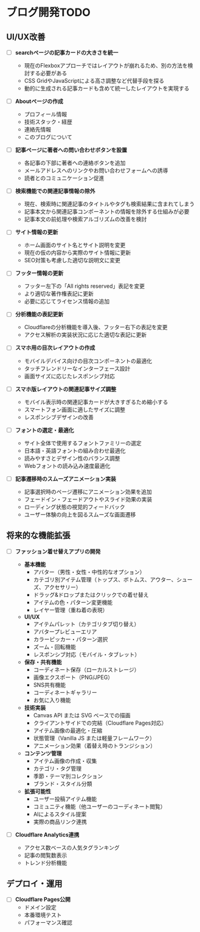 # ブログ開発TODO

## UI/UX改善
- [ ] **searchページの記事カードの大きさを統一**
  - 現在のFlexboxアプローチではレイアウトが崩れるため、別の方法を検討する必要がある
  - CSS GridやJavaScriptによる高さ調整など代替手段を探る
  - 動的に生成される記事カードも含めて統一したレイアウトを実現する

- [ ] **Aboutページの作成**
  - プロフィール情報
  - 技術スタック・経歴
  - 連絡先情報
  - このブログについて


- [ ] **記事ページに著者への問い合わせボタンを設置**
  - 各記事の下部に著者への連絡ボタンを追加
  - メールアドレスへのリンクやお問い合わせフォームへの誘導
  - 読者とのコミュニケーション促進

- [ ] **検索機能での関連記事情報の除外**
  - 現在、検索時に関連記事のタイトルやタグも検索結果に含まれてしまう
  - 記事本文から関連記事コンポーネントの情報を除外する仕組みが必要
  - 記事本文の前処理や検索アルゴリズムの改善を検討

- [ ] **サイト情報の更新**
  - ホーム画面のサイト名とサイト説明を変更
  - 現在の仮の内容から実際のサイト情報に更新
  - SEO対策も考慮した適切な説明文に変更

- [ ] **フッター情報の更新**
  - フッター左下の「All rights reserved」表記を変更
  - より適切な著作権表記に更新
  - 必要に応じてライセンス情報の追加

- [ ] **分析機能の表記更新**
  - Cloudflareの分析機能を導入後、フッター右下の表記を変更
  - アクセス解析の実装状況に応じた適切な表記に更新

- [ ] **スマホ用の目次レイアウトの作成**
  - モバイルデバイス向けの目次コンポーネントの最適化
  - タッチフレンドリーなインターフェース設計
  - 画面サイズに応じたレスポンシブ対応

- [ ] **スマホ版レイアウトの関連記事サイズ調整**
  - モバイル表示時の関連記事カードが大きすぎるため縮小する
  - スマートフォン画面に適したサイズに調整
  - レスポンシブデザインの改善

- [ ] **フォントの選定・最適化**
  - サイト全体で使用するフォントファミリーの選定
  - 日本語・英語フォントの組み合わせ最適化
  - 読みやすさとデザイン性のバランス調整
  - Webフォントの読み込み速度最適化

- [ ] **記事遷移時のスムーズアニメーション実装**
  - 記事選択時のページ遷移にアニメーション効果を追加
  - フェードイン・フェードアウトやスライド効果の実装
  - ローディング状態の視覚的フィードバック
  - ユーザー体験の向上を図るスムーズな画面遷移

## 将来的な機能拡張
- [ ] **ファッション着せ替えアプリの開発**
  - **基本機能**
    - アバター（男性・女性・中性的なオプション）
    - カテゴリ別アイテム管理（トップス、ボトムス、アウター、シューズ、アクセサリー）
    - ドラッグ&ドロップまたはクリックでの着せ替え
    - アイテムの色・パターン変更機能
    - レイヤー管理（重ね着の表現）
  - **UI/UX**
    - アイテムパレット（カテゴリタブ切り替え）
    - アバタープレビューエリア
    - カラーピッカー・パターン選択
    - ズーム・回転機能
    - レスポンシブ対応（モバイル・タブレット）
  - **保存・共有機能**
    - コーディネート保存（ローカルストレージ）
    - 画像エクスポート（PNG/JPEG）
    - SNS共有機能
    - コーディネートギャラリー
    - お気に入り機能
  - **技術実装**
    - Canvas API または SVG ベースでの描画
    - クライアントサイドでの完結（Cloudflare Pages対応）
    - アイテム画像の最適化・圧縮
    - 状態管理（Vanilla JS または軽量フレームワーク）
    - アニメーション効果（着替え時のトランジション）
  - **コンテンツ管理**
    - アイテム画像の作成・収集
    - カテゴリ・タグ管理
    - 季節・テーマ別コレクション
    - ブランド・スタイル分類
  - **拡張可能性**
    - ユーザー投稿アイテム機能
    - コミュニティ機能（他ユーザーのコーディネート閲覧）
    - AIによるスタイル提案
    - 実際の商品リンク連携

- [ ] **Cloudflare Analytics連携**
  - アクセス数ベースの人気タグランキング
  - 記事の閲覧数表示
  - トレンド分析機能

## デプロイ・運用
- [ ] **Cloudflare Pages公開**
  - ドメイン設定
  - 本番環境テスト
  - パフォーマンス確認